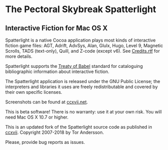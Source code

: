 # The Pectoral Skybreak Spatterlight

## Interactive Fiction for Mac OS X

Spatterlight is a native Cocoa application plays most kinds of interactive fiction game files: AGT, Adrift, AdvSys, Alan, Glulx, Hugo, Level 9, Magnetic Scrolls, TADS (text-only), Quill, and Z-code (except v6). See [Credits.rtf][credits] for more details.

[credits]: https://github.com/angstsmurf/spatterlight/blob/master/resources/Credits.rtf "Credits.rft: Credits for Spatterlitght libraries"

Spatterlight supports the [Treaty of Babel][babel] standard for cataloguing bibliographic information about interactive fiction.

[babel]: http://babel.ifarchive.org "Interactive Fiction Archive: Treaty of Babel"

The Spatterlight application is released under the GNU Public License; the interpreters and libraries it uses are freely redistributable and covered by their own specific licenses.

Screenshots can be found at [ccxvii.net][screenshots].

[screenshots]: http://ccxvii.net/spatterlight/screens.html "ccxvii.net: Spatterlight screenshots"

This is beta software! There is no warranty: use it at your own risk. You will need Mac OS X 10.7 or higher.

This is an updated fork of the Spatterlight source code as published in [ccxvii][ccxvii]. Copyright 2007-2018 by Tor Andersson.

Please, provide bug reports as issues.

[ccxvii]: http://ccxvii.net/spatterlight/ "ccxvii.net: Spatterlight homepage"
